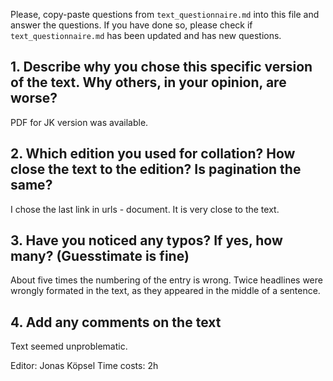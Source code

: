 

Please, copy-paste questions from `text_questionnaire.md` into this file and answer the questions.
If you have done so, please check if `text_questionnaire.md` has been updated and has new questions.

## 1. Describe why you chose this specific version of the text. Why others, in your opinion, are worse?

PDF for JK version was available.

## 2. Which edition you used for collation? How close the text to the edition? Is pagination the same?

I chose the last link in urls - document. It is very close to the text.

## 3. Have you noticed any typos? If yes, how many? (Guesstimate is fine)

About five times the numbering of the entry is wrong.
Twice headlines were wrongly formated in the text, as they appeared in the middle of a sentence.

## 4. Add any comments on the text

Text seemed unproblematic.

Editor: Jonas Köpsel
Time costs: 2h